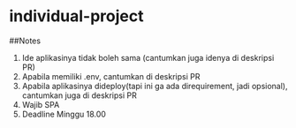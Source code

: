 # individual-project

##Notes
1. Ide aplikasinya tidak boleh sama (cantumkan juga idenya di deskripsi PR)
2. Apabila memiliki .env, cantumkan di deskripsi PR
3. Apabila aplikasinya dideploy(tapi ini ga ada direquirement, jadi opsional), cantumkan juga di deskripsi PR
4. Wajib SPA
5. Deadline Minggu 18.00
